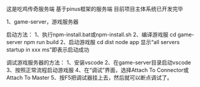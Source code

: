 ﻿这是吃鸡传奇服务端
基于pinus框架的服务端
目前项目主体系统已开发完毕

1、game-server，游戏服务器

启动方法：
1、执行npm-install.bat或npm-install.sh
2、编译游戏服
cd game-server
npm run build
2、启动游戏服
cd dist
node app
显示“all servers startup in xxx ms”即表示启动成功


调试游戏服务器的方法：
1、安装vscode
2、在game-server目录启动vscode
3、按照正常流程启动游戏服
4、在“调试”界面，选择Attach To Connector或Attach To Master
5、按F5把调试器挂上去，然后就可以断点调试了。
